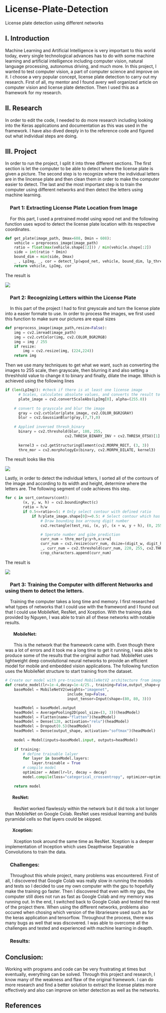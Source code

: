 # License-Plate-Detection
License plate detection using different networks

## I. Introduction
Machine Learning and Artificial Intelligence is very important to this world today, every single technological advances has to do with some machine learning and artificial intelligence including computer vision, natural language processing, autonomus driving, and much more. In this project, I wanted to test computer vision, a part of computer science and improve on it. I choose a very popular concept, license plate detection to carry out my research. First of all, my mentor and I found avery well organized article on computer vision and license plate detection. Then I used this as a framework for my research. 

## II. Research
In order to edit the code, I needed to do more research including looking into the Keras applications and documentation as this was used in the framework. I have also dived deeply in to the reference code and figured out what individual steps are doing.

## III. Project
In order to run the project, I split it into three different sections. The first section is let the computer to be able to detect where the license plate is given a picture. The second step is to recognize where the individual letters are in the lincense plate and then clean them in order to make the computer easier to detect. The last and the most important step is to train the computer using different networks and then detect the letters using machine learning.

### &nbsp;&nbsp;&nbsp; Part 1: Extracting License Plate Location from Image
&nbsp;&nbsp;&nbsp; For this part, I used a pretrained model using wpod net and the following function uses wpod to detect the license plate location with its respective coordinates.

``` Python
def get_plate(image_path, Dmax=608, Dmin = 608):
    vehicle = preprocess_image(image_path)
    ratio = float(max(vehicle.shape[:2])) / min(vehicle.shape[:2])
    side = int(ratio * Dmin)
    bound_dim = min(side, Dmax)
    _ , LpImg, _, cor = detect_lp(wpod_net, vehicle, bound_dim, lp_threshold=0.5)
    return vehicle, LpImg, cor
```
The result is

<img src="Images/part1_result (1).jpg">

### &nbsp;&nbsp;&nbsp; Part 2: Recognizing Letters within the License Plate
&nbsp;&nbsp;&nbsp; In this part of the project I had to first greyscale and turn the license plate into a easier formate to use. In order to process the images, we first used this function to make sure our pictures are equal sizes

``` Python
def preprocess_image(image_path,resize=False):
    img = cv2.imread(image_path)
    img = cv2.cvtColor(img, cv2.COLOR_BGR2RGB)
    img = img / 255
    if resize:
        img = cv2.resize(img, (224,224))
    return img
```

Then we use many techniques to get what we want, such as converting the images to 255 scale, then grayscale, then blurring it and also setting a threshhold value to change it to binary and finally, dilate the image. Which is achieved using the following lines

``` Python
if (len(LpImg)): #check if there is at least one license image
      # Scales, calculates absolute values, and converts the result to 8-bit.
      plate_image = cv2.convertScaleAbs(LpImg[0], alpha=(255.0))
    
    # convert to grayscale and blur the image
      gray = cv2.cvtColor(plate_image, cv2.COLOR_BGR2GRAY)
      blur = cv2.GaussianBlur(gray,(7,7),0)
    
    # Applied inversed thresh_binary 
      binary = cv2.threshold(blur, 180, 255,
                           cv2.THRESH_BINARY_INV + cv2.THRESH_OTSU)[1]
    
      kernel3 = cv2.getStructuringElement(cv2.MORPH_RECT, (3, 3))
      thre_mor = cv2.morphologyEx(binary, cv2.MORPH_DILATE, kernel3)
```
The result looks like this

<img src="/Images/threshding (1).png">

Lastly, in order to detect the individual letters, I sorted all of the contours of the image and according to its width and height, determine where the letters are. The following segment of code achieves this step.

``` Python
for c in sort_contours(cont):
        (x, y, w, h) = cv2.boundingRect(c)
        ratio = h/w
        if 0.5<=ratio<=5: # Only select contour with defined ratio
            if h/plate_image.shape[0]>=0.5: # Select contour which has the height larger than 50% of the plate
                # Draw bounding box arroung digit number
                cv2.rectangle(test_roi, (x, y), (x + w, y + h), (0, 255,0), 2)

                # Sperate number and gibe prediction
                curr_num = thre_mor[y:y+h,x:x+w]
                curr_num = cv2.resize(curr_num, dsize=(digit_w, digit_h))
                _, curr_num = cv2.threshold(curr_num, 220, 255, cv2.THRESH_BINARY + cv2.THRESH_OTSU)
                crop_characters.append(curr_num)
```

The result is

<img src="/Images/grab_digit_contour.png">


### &nbsp;&nbsp;&nbsp; Part 3: Training the Computer with different Networks and using them to detect the letters.
&nbsp;&nbsp;&nbsp; Training the computer takes a long time and memory. I first researched what types of networks that I could use with the frameword and I found out that I could use MobileNet, ResNet, and Xception. With the training data provided by Nguyen, I was able to train all of these networks with notable results.

#### &nbsp;&nbsp;&nbsp;&nbsp;&nbsp;&nbsp;&nbsp; MobileNet:
&nbsp;&nbsp;&nbsp;&nbsp;&nbsp;&nbsp; This is the network that the framework came with. Even though there was a lot of errors and it took me a long time to get it running, I was able to produce some of the results that the original author had. MobileNet uses lightweight deep convolutional neural networks to provide an efficient model for mobile and embedded vision applications. The following function uses the MobileNet structure to start training from the dataset.

``` Python
# Create our model with pre-trained MobileNetV2 architecture from imagenet
def create_model(lr=1e-4,decay=1e-4/25., training=False,output_shape=y.shape[1]):
    baseModel = MobileNetV2(weights="imagenet", 
                            include_top=False,
                            input_tensor=Input(shape=(80, 80, 3)))

    headModel = baseModel.output
    headModel = AveragePooling2D(pool_size=(3, 3))(headModel)
    headModel = Flatten(name="flatten")(headModel)
    headModel = Dense(128, activation="relu")(headModel)
    headModel = Dropout(0.5)(headModel)
    headModel = Dense(output_shape, activation="softmax")(headModel)
    
    model = Model(inputs=baseModel.input, outputs=headModel)
    
    if training:
        # define trainable lalyer
        for layer in baseModel.layers:
            layer.trainable = True
        # compile model
        optimizer = Adam(lr=lr, decay = decay)
        model.compile(loss="categorical_crossentropy", optimizer=optimizer,metrics=["accuracy"])    
        
    return model
```

#### &nbsp;&nbsp;&nbsp;&nbsp;&nbsp;&nbsp; ResNet:
&nbsp;&nbsp;&nbsp;&nbsp;&nbsp;&nbsp; ResNet worked flawlessly within the network but it did took a lot longer than MobileNet on Google Colab. ResNet uses residual learning and builds pyramidal cells so that layers could be skipped. 

#### &nbsp;&nbsp;&nbsp;&nbsp;&nbsp;&nbsp; Xception:
&nbsp;&nbsp;&nbsp;&nbsp;&nbsp;&nbsp; Xception took around the same time as ResNet. Xception is a deeper implementation of Inception which uses Deapthwise Separable Convolutions to train the data. 

### &nbsp;&nbsp;&nbsp; Challenges:
&nbsp;&nbsp;&nbsp; Throughout this whole project, many problems was encountered. First of all, I discovered that Google Colab was really slow in running the models and tests so I decided to use my own computer with the gpu to hopefully make the training go faster. Then I discovered that even with my gpu, the computer still does not run as fast as Google Colab and my memory was running out. In the end, I switched back to Google Colab and tested the rest of the project there. When using the different networks, problems also occured when chosing which version of the librariesare used such as for the keras application and tensorflow. Throughout the process, there was many bugs as well that was discovered. I was able to overcome all the challenges and tested and experienced with machine learning in deapth. 

### &nbsp;&nbsp;&nbsp; Results:


## Conclusion:
Working with programs and code can be very frustrating at times but eventually, everything can be solved. Through this project and research, I know many of the weakness and flaw of the original framework. I can do more research and find a better solution to extract the license plates more effectively and also can improve on letter detection as well as the networks.

## References
